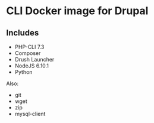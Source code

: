 # CLI Docker image for Drupal

## Includes

- PHP-CLI 7.3
- Composer
- Drush Launcher
- NodeJS 6.10.1
- Python

Also:

- git
- wget
- zip
- mysql-client
